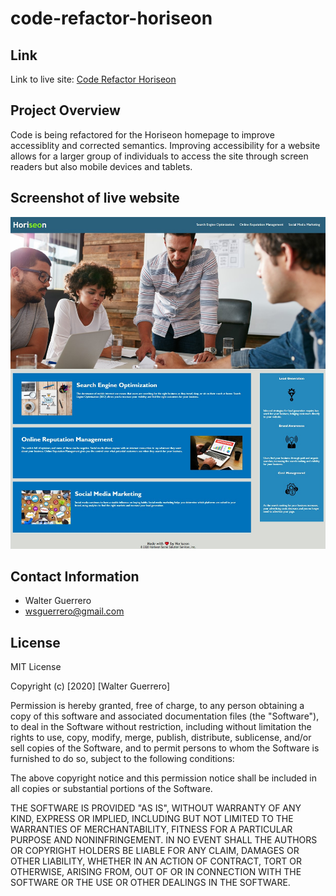 # code-refactor-horiseon

## Link
Link to live site: [Code Refactor Horiseon](https://reddphoenix.github.io/code-refactor-horiseon/)

## Project Overview

Code is being refactored for the Horiseon homepage to improve accessiblity and corrected semantics. Improving accessibility for a website allows for a larger group of individuals to access the site through screen readers but also mobile devices and tablets. 

## Screenshot of live website

![Website Screenshot](https://github.com/ReddPhoenix/code-refactor-horiseon/blob/master/assets/images/live-website-screenshot.png)

## Contact Information

* Walter Guerrero
* wsguerrero@gmail.com

## License 

MIT License

Copyright (c) [2020] [Walter Guerrero]

Permission is hereby granted, free of charge, to any person obtaining a copy
of this software and associated documentation files (the "Software"), to deal
in the Software without restriction, including without limitation the rights
to use, copy, modify, merge, publish, distribute, sublicense, and/or sell
copies of the Software, and to permit persons to whom the Software is
furnished to do so, subject to the following conditions:

The above copyright notice and this permission notice shall be included in all
copies or substantial portions of the Software.

THE SOFTWARE IS PROVIDED "AS IS", WITHOUT WARRANTY OF ANY KIND, EXPRESS OR
IMPLIED, INCLUDING BUT NOT LIMITED TO THE WARRANTIES OF MERCHANTABILITY,
FITNESS FOR A PARTICULAR PURPOSE AND NONINFRINGEMENT. IN NO EVENT SHALL THE
AUTHORS OR COPYRIGHT HOLDERS BE LIABLE FOR ANY CLAIM, DAMAGES OR OTHER
LIABILITY, WHETHER IN AN ACTION OF CONTRACT, TORT OR OTHERWISE, ARISING FROM,
OUT OF OR IN CONNECTION WITH THE SOFTWARE OR THE USE OR OTHER DEALINGS IN THE
SOFTWARE.


